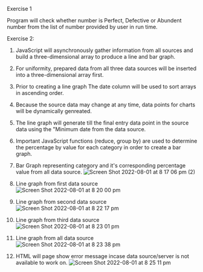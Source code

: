 Exercise 1

Program will check whether number is Perfect, Defective or Abundent number from the list of number provided by user in run time.


Exercise 2:

1. JavaScript will asynchronously gather information from all sources and build a three-dimensional array to produce a line and bar graph.

2. For uniformity, prepared data from all three data sources will be inserted into a three-dimensional array first.

3. Prior to creating a line graph The date column will be used to sort arrays in ascending order.

4. Because the source data may change at any time, data points for charts will be dynamically genreated.

5. The line graph will generate till the final entry data point in the source data using the "Minimum date from the data source.

6. Important JavaScript functions (reduce, group by) are used to determine the percentage by value for each category in order to create a bar graph.



1. Bar Graph representing category and it's corresponding percentage value from all data source.
![Screen Shot 2022-08-01 at 8 17 06 pm (2)](https://user-images.githubusercontent.com/38300659/182127642-3904e65c-4d3a-4a0f-a60b-06a218c121b8.png)
2. Line graph from first data source
![Screen Shot 2022-08-01 at 8 20 00 pm](https://user-images.githubusercontent.com/38300659/182128118-e2457691-dbf6-4b39-a0f7-09c7b7120292.png)

3. Line graph from second data source 
![Screen Shot 2022-08-01 at 8 22 17 pm](https://user-images.githubusercontent.com/38300659/182128238-6febed96-840f-4695-a7be-4391d644c494.png)


4. Line graph from third data source
![Screen Shot 2022-08-01 at 8 23 01 pm](https://user-images.githubusercontent.com/38300659/182128324-bbb392d4-133b-4ba9-a4c2-d1c97703e9e4.png)

4. Line graph from all data source
![Screen Shot 2022-08-01 at 8 23 38 pm](https://user-images.githubusercontent.com/38300659/182128415-a93fd5e7-ce10-4305-b322-0d1d064ea53a.png)

5. HTML will page show error message incase data source/server is not available to work on.
![Screen Shot 2022-08-01 at 8 25 11 pm](https://user-images.githubusercontent.com/38300659/182128659-67500e63-5381-491f-b8bb-a0c0f8a82a54.png)

